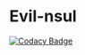 # Evil-nsul

[![Codacy Badge](https://api.codacy.com/project/badge/Grade/73f83c47c46147dd8b60d2f3d715d565)](https://www.codacy.com/app/NerimanKerimovOrganization/Evil-nsul?utm_source=github.com&utm_medium=referral&utm_content=NerimanKerimov/Evil-nsul&utm_campaign=badger)